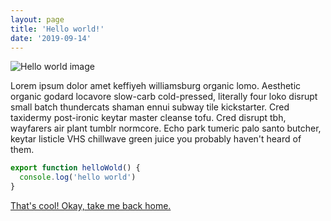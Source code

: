 ```yaml
---
layout: page
title: 'Hello world!'
date: '2019-09-14'
---
```


![Hello world image](https://www.freecodecamp.org/news/content/images/size/w2000/2019/08/0_4ty0Adbdg4dsVBo3.png)

Lorem ipsum dolor amet keffiyeh williamsburg organic lomo. Aesthetic organic godard locavore slow-carb cold-pressed, literally four loko disrupt small batch thundercats shaman ennui subway tile kickstarter. Cred taxidermy post-ironic keytar master cleanse tofu. Cred disrupt tbh, wayfarers air plant tumblr normcore. Echo park tumeric palo santo butcher, keytar listicle VHS chillwave green juice you probably haven't heard of them.

```javascript
export function helloWold() {
  console.log('hello world')
}
```

[That's cool! Okay, take me back home.](/)
